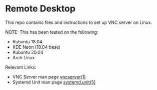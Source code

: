 # Remote Desktop

This repo contains files and instructions to set up VNC server on Linux.

NOTE: This has been tested on the following:
 - Kubuntu 18.04
 - KDE Neon (18.04 base)
 - Kubuntu 20.04
 - Arch Linux
 
Relevant Links:

 - VNC Server man page [vncserver(1)][vncserver-man]
 - Systemd Unit man page [systemd.unit(5)][systemd-unit-man]


[vncserver-man]: <https://linux.die.net/man/1/vncserver>
[systemd-unit-man]: <https://www.freedesktop.org/software/systemd/man/systemd.unit.html>
